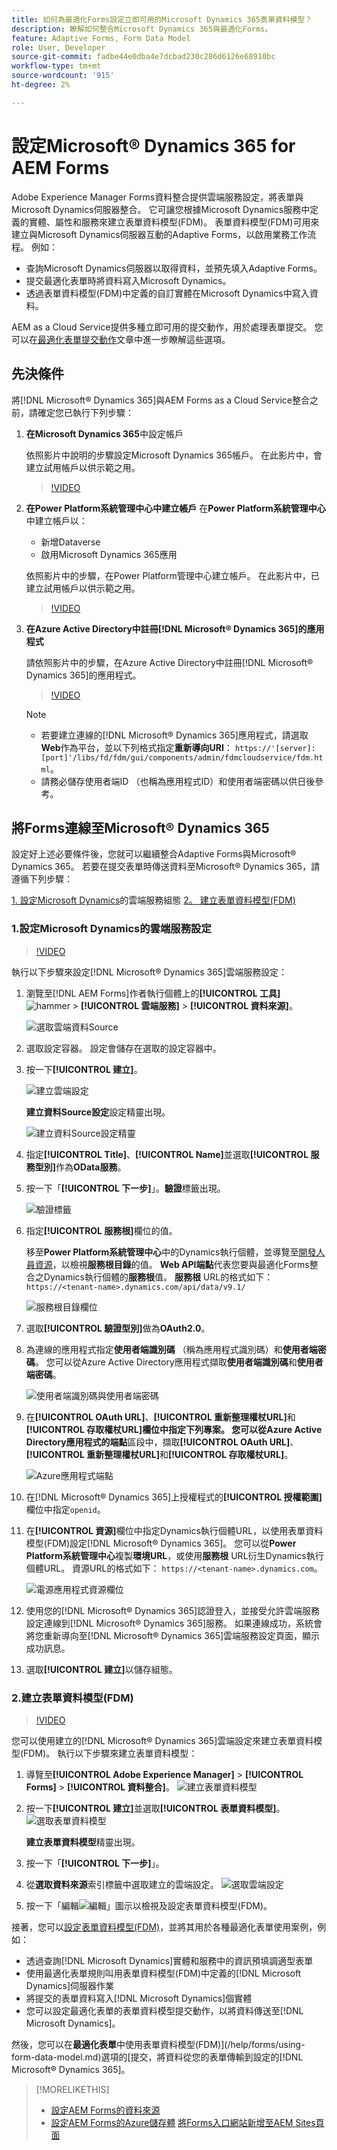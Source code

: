 ```yaml
---
title: 如何為最適化Forms設定立即可用的Microsoft Dynamics 365表單資料模型？
description: 瞭解如何整合Microsoft Dynamics 365與最適化Forms。
feature: Adaptive Forms, Form Data Model
role: User, Developer
source-git-commit: fadbe44e0dba4e7dcbad230c286d6126e68910bc
workflow-type: tm+mt
source-wordcount: '915'
ht-degree: 2%

---
```



# 設定Microsoft® Dynamics 365 for AEM Forms

Adobe Experience Manager Forms資料整合提供雲端服務設定，將表單與Microsoft Dynamics伺服器整合。 它可讓您根據Microsoft Dynamics服務中定義的實體、屬性和服務來建立表單資料模型(FDM)。 表單資料模型(FDM)可用來建立與Microsoft Dynamics伺服器互動的Adaptive Forms，以啟用業務工作流程。 例如：
* 查詢Microsoft Dynamics伺服器以取得資料，並預先填入Adaptive Forms。
* 提交最適化表單時將資料寫入Microsoft Dynamics。
* 透過表單資料模型(FDM)中定義的自訂實體在Microsoft Dynamics中寫入資料。

AEM as a Cloud Service提供多種立即可用的提交動作，用於處理表單提交。 您可以在[最適化表單提交動作](/help/forms/configure-submit-actions-core-components.md)文章中進一步瞭解這些選項。

<!-- 
[[!DNL Experience Manager Forms] Data Integration](data-integration.md) provides [!DNL Microsoft&reg; Dynamics 365] Cloud Services to integrate Adaptive Forms with out of the box Form Data Model (FDM). The Adaptive Forms can then interact with [!DNL Microsoft&reg; Dynamics 365] servers to enable business workflows. For example:

* Write data into [!DNL Microsoft&reg; Dynamics 365] on Adaptive Form submission.
* Write data in [!DNL Microsoft&reg; Dynamics 365] through custom entities defined in Form Data Model (FDM) and conversely.
* Query [!DNL Microsoft&reg; Dynamics 365]server for data and prepopulate Adaptive Forms.
* Read data from [!DNL Microsoft&reg; Dynamics 365] server.

[!DNL Microsoft&reg; Dynamics 365] cloud services and Form Data Model (FDM) are available out of the box on the [!DNL AEM Forms] Server after you [set up a development project for Forms based on Experience Manager archetype](setup-local-development-environment.md#forms-cloud-service-local-development-environment).

>[!NOTE]
>
>Microsoft&reg; Dynamics 365 cloud services and Form Data Model (FDM) are available out of the box only if you set up an [!DNL Experience Manager Forms] as a [!DNL Cloud Service] project based on [AEM Archetype 30](https://github.com/adobe/aem-project-archetype/releases/tag/aem-project-archetype-30) or later.-->

## 先決條件

將[!DNL Microsoft® Dynamics 365]與AEM Forms as a Cloud Service整合之前，請確定您已執行下列步驟：


1. **在Microsoft Dynamics 365**&#x200B;中設定帳戶

   依照影片中說明的步驟設定Microsoft Dynamics 365帳戶。 在此影片中，會建立試用帳戶以供示範之用。

   >[!VIDEO](https://video.tv.adobe.com/v/3444389/)

1. **在Power Platform系統管理中心中建立帳戶**
在**Power Platform系統管理中心**&#x200B;中建立帳戶以：
   * 新增Dataverse
   * 啟用Microsoft Dynamics 365應用

   依照影片中的步驟，在Power Platform管理中心建立帳戶。 在此影片中，已建立試用帳戶以供示範之用。
   >[!VIDEO](https://video.tv.adobe.com/v/3444388)

1. **在Azure Active Directory中註冊[!DNL Microsoft® Dynamics 365]的應用程式**

   請依照影片中的步驟，在Azure Active Directory中註冊[!DNL Microsoft® Dynamics 365]的應用程式。

   >[!VIDEO](https://video.tv.adobe.com/v/3444369/dynamics365integration-microsoftdynamics-apiaccess-azuread-appregistration)

   >[!NOTE]
   >
   > * 若要建立連線的[!DNL Microsoft® Dynamics 365]應用程式，請選取&#x200B;**Web**&#x200B;作為平台，並以下列格式指定&#x200B;**重新導向URI**： `https://'[server]:[port]'/libs/fd/fdm/gui/components/admin/fdmcloudservice/fdm.html`。
   > * 請務必儲存使用者端ID （也稱為應用程式ID）和使用者端密碼以供日後參考。

## 將Forms連線至Microsoft® Dynamics 365

設定好上述必要條件後，您就可以繼續整合Adaptive Forms與Microsoft® Dynamics 365。 若要在提交表單時傳送資料至Microsoft® Dynamics 365，請遵循下列步驟：

[1. 設定Microsoft Dynamics](#1-configure-cloud-service-configuration-for-microsoft-dynamics)的雲端服務組態
[2。 建立表單資料模型(FDM)](#2-create-form-data-model-fdm)

### 1.設定Microsoft Dynamics的雲端服務設定

>[!VIDEO](https://video.tv.adobe.com/v/3444370/cloudconfiguration-dataintegration-adobeexperiencemanager-aemforms-microsoftdynamics)

執行以下步驟來設定[!DNL Microsoft® Dynamics 365]雲端服務設定：

1. 瀏覽至[!DNL AEM Forms]作者執行個體上的&#x200B;**[!UICONTROL 工具]** ![hammer](assets/hammer.png) > **[!UICONTROL 雲端服務]** > **[!UICONTROL 資料來源]**。

   ![選取雲端資料Source](/help/forms/assets/dynamics-data-source.png)
1. 選取設定容器。 設定會儲存在選取的設定容器中。
1. 按一下&#x200B;**[!UICONTROL 建立]**。

   ![建立雲端設定](/help/forms/assets/dynamics-select-configuration.png)

   **建立資料Source設定**&#x200B;設定精靈出現。

   ![建立資料Source設定精靈](/help/forms/assets/dynamics-create-data-configuration.png)

1. 指定&#x200B;**[!UICONTROL Title]**、**[!UICONTROL Name]**&#x200B;並選取&#x200B;**[!UICONTROL 服務型別]**&#x200B;作為&#x200B;**OData服務**。
1. 按一下「**[!UICONTROL 下一步]**」。**驗證**&#x200B;標籤出現。

   ![驗證標籤](/help/forms/assets/dynamics-authentication-tab.png)

1. 指定&#x200B;**[!UICONTROL 服務根]**&#x200B;欄位的值。

   移至&#x200B;**Power Platform系統管理中心**&#x200B;中的Dynamics執行個體，並導覽至[開發人員資源](https://docs.microsoft.com/en-us/powerapps/developer/data-platform/view-download-developer-resources)，以檢視&#x200B;**服務根目錄**&#x200B;的值。 **Web API端點**&#x200B;代表您要與最適化Forms整合之Dynamics執行個體的&#x200B;**服務根**&#x200B;值。 **服務根** URL的格式如下： `https://<tenant-name>.dynamics.com/api/data/v9.1/`

   ![服務根目錄欄位](/help/forms/assets/dynamics-service-root.png)

1. 選取&#x200B;**[!UICONTROL 驗證型別]**&#x200B;做為&#x200B;**OAuth2.0**。
1. 為連線的應用程式指定&#x200B;**使用者端識別碼** （稱為應用程式識別碼）和&#x200B;**使用者端密碼**。
您可以從Azure Active Directory應用程式擷取**使用者端識別碼**&#x200B;和&#x200B;**使用者端密碼**。

   ![使用者端識別碼與使用者端密碼](/help/forms/assets/dynamics-azure-app-resgistration.png)

1. 在&#x200B;**[!UICONTROL OAuth URL]**、**[!UICONTROL 重新整理權杖URL]**&#x200B;和&#x200B;**[!UICONTROL 存取權杖URL]**欄位中指定下列專案。
您可以從Azure Active Directory應用程式的**端點**&#x200B;區段中，擷取&#x200B;**[!UICONTROL OAuth URL]**、**[!UICONTROL 重新整理權杖URL]**&#x200B;和&#x200B;**[!UICONTROL 存取權杖URL]**。

   ![Azure應用程式端點](/help/forms/assets/dynamics-azure-app-endpoints.png)

1. 在[!DNL Microsoft® Dynamics 365]上授權程式的&#x200B;**[!UICONTROL 授權範圍]**&#x200B;欄位中指定`openid`。
1. 在&#x200B;**[!UICONTROL 資源]**&#x200B;欄位中指定Dynamics執行個體URL，以使用表單資料模型(FDM)設定[!DNL Microsoft® Dynamics 365]。
您可以從**Power Platform系統管理中心**&#x200B;複製&#x200B;**環境URL**，或使用&#x200B;**服務根** URL衍生Dynamics執行個體URL。 資源URL的格式如下： `https://<tenant-name>.dynamics.com`。

   ![電源應用程式資源欄位](/help/forms/assets/dynamics-resource-field.png)

1. 使用您的[!DNL Microsoft® Dynamics 365]認證登入，並接受允許雲端服務設定連線到[!DNL Microsoft® Dynamics 365]服務。 如果連線成功，系統會將您重新導向至[!DNL Microsoft® Dynamics 365]雲端服務設定頁面，顯示成功訊息。
1. 選取&#x200B;**[!UICONTROL 建立]**&#x200B;以儲存組態。

### 2.建立表單資料模型(FDM)

>[!VIDEO](https://video.tv.adobe.com/v/3444367/aemforms-adobeexperiencemanager-formdatamodel--dataintegration-digitalforms)

您可以使用建立的[!DNL Microsoft® Dynamics 365]雲端設定來建立表單資料模型(FDM)。 執行以下步驟來建立表單資料模型：

1. 導覽至&#x200B;**[!UICONTROL Adobe Experience Manager]** > **[!UICONTROL Forms]** > **[!UICONTROL 資料整合]**。
   ![建立表單資料模型](/help/forms/assets/dynamics-create-fdm.png)

1. 按一下&#x200B;**[!UICONTROL 建立]**&#x200B;並選取&#x200B;**[!UICONTROL 表單資料模型]**。
   ![選取表單資料模型](/help/forms/assets/dynamics-select-fdm.png)

   **建立表單資料模型**&#x200B;精靈出現。
1. 按一下「**[!UICONTROL 下一步]**」。
1. 從&#x200B;**選取資料來源**索引標籤中選取建立的雲端設定。
   ![選取雲端設定](/help/forms/assets/dynamics-select-cloud-config.png)

1. 按一下「編輯![編輯](assets/edit.png)」圖示以檢視及設定表單資料模型(FDM)。

接著，您可以[設定表單資料模型(FDM)](/help/forms/work-with-form-data-model.md#configure-services)，並將其用於各種最適化表單使用案例，例如：

* 透過查詢[!DNL Microsoft Dynamics]實體和服務中的資訊預填調適型表單
* 使用最適化表單規則叫用表單資料模型(FDM)中定義的[!DNL Microsoft Dynamics]伺服器作業
* 將提交的表單資料寫入[!DNL Microsoft Dynamics]個實體
* 您可以設定最適化表單的表單資料模型提交動作，以將資料傳送至[!DNL Microsoft Dynamics]。

然後，您可以在&#x200B;**最適化表單**&#x200B;中使用表單資料模型(FDM)](/help/forms/using-form-data-model.md)選項的[提交，將資料從您的表單傳輸到設定的[!DNL Microsoft® Dynamics 365]。


>[!MORELIKETHIS]
>
>* [設定AEM Forms的資料來源](/help/forms/configure-data-sources.md)
>* [設定AEM Forms的Azure儲存體](/help/forms/configure-azure-storage.md)
>  [將Forms入口網站新增至AEM Sites頁面](/help/forms/configure-forms-portal.md)
